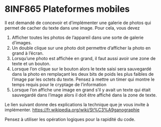 # 8INF865 Plateformes mobiles
Il est demandé de concevoir et d’implémenter une galerie de photos qui permet de cacher du texte dans une image.
Pour cela, vous devez
1. Afficher toutes les photos de l’appareil dans une sorte de galerie d’images.
2. Un double clique sur une photo doit permettre d’afficher la photo en grand à l’écran.
3. Lorsqu’une photo est affichée en grand, il faut aussi avoir une zone de texte et un bouton.
4. Lorsque l’on clique sur le bouton alors le texte saisi sera sauvegardé dans la photo en remplaçant les deux bits de poids les plus faibles de l’image par les octets du texte. Pensez à mettre un timer qui montre le temps requis pour le cryptage de l’information
5. Lorsque l’on affiche une image en grand s’il y avait un texte qui était sauvegardé dans l’image alors il doit être affiché dans la zone de texte.

Le lien suivant donne des explications la technique que je vous invite à
implémenter.
https://fr.wikipedia.org/wiki/St%C3%A9ganographie

Pensez à utiliser les opération logiques pour la rapidité du code.